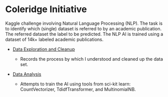 # Coleridge Initiative
Kaggle challenge involving Natural Language Processing (NLP). The task is to identify which (single) dataset is referred to by an academic publication. The referred dataset the label to be predicted. The NLP AI is trained using a dataset of 14k+ labeled academic publications.

* [Data Exploration and Cleanup](Data%20Exploration%20and%20Cleanup.ipynb)
  * Records the process by which I understood and cleaned up the data set.

* [Data Analysis](Data%20Analysis.ipynb)
  * Attempts to train the AI using tools from sci-kit learn: CountVectorizer, TdidfTransformer, and MultinomialNB.
